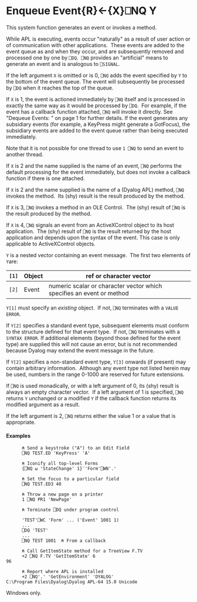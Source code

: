 




<h1 class="heading"><span class="name">Enqueue Event</span><span class="command">{R}←{X}⎕NQ Y</span></h1>

This system function generates an event or invokes a method.


While APL is executing, events occur "naturally" as a result of user action or of communication with other applications.  These events are added to the event queue as and when they occur, and are subsequently removed and processed one by one by `⎕DQ`.  `⎕NQ` provides an "artificial" means to generate an event and is analogous to `⎕SIGNAL`.



If the left argument `X` is omitted or is 0, `⎕NQ` adds the event specified by `Y` to the bottom of the event queue. The event will subsequently be processed by `⎕DQ` when it reaches the top of the queue.


If `X` is 1, the event is actioned immediately by `⎕NQ` itself and is processed in exactly the same way as it would be processed by `⎕DQ`.  For example, if the event has a callback function attached, `⎕NQ` will invoke it directly. See "Dequeue Events: " on page 1 for further details. If the event generates any subsidiary events (for example, a KeyPress might generate a GotFocus), the subsidiary events are added to the event queue rather than being executed immediately.


Note that it is not possible for one thread to use `1 ⎕NQ` to send an event to another thread.


If `X` is 2 and the name supplied is the name of an event, `⎕NQ` performs the default processing for the event immediately, but does not invoke a callback function if there is one attached.


If `X` is 2 and the name supplied is the name of a (Dyalog APL) method, `⎕NQ` invokes the method.  Its (shy) result is the result produced by the method.


If `X` is 3, `⎕NQ` invokes a method in an OLE Control.  The (shy) result of `⎕NQ` is the result produced by the method.


If `X` is 4, `⎕NQ` signals an event from an ActiveXControl object to its host application.  The (shy) result of `⎕NQ` is the result returned by the host application and depends upon the syntax of the event. This case is only applicable to ActiveXControl objects.



`Y` is a nested vector containing an event message.  The first two elements of `Y`are:

| `[1]` | Object | ref or character vector |
| --- | --- | ---  |
| `[2]` | Event | numeric scalar or character vector which specifies an event or method |



`Y[1]` must specify an *existing* object.  If not, `⎕NQ` terminates with a `VALUE ERROR`.


If `Y[2]` specifies a standard event type, subsequent elements must conform to the structure defined for that event type.  If not, `⎕NQ` terminates with a `SYNTAX ERROR`. If additional elements (beyond those defined for the event type) are supplied this will not cause an error, but is not recommended because Dyalog may extend the event message in the future.


If `Y[2]` specifies a non-standard event type, `Y[3]` onwards (if present) may contain arbitrary information.  Although any event type not listed herein may be used, numbers in the range 0-1000 are reserved for future extensions.


If `⎕NQ` is used monadically, or with a left argument of 0, its (shy) result is always an empty character vector.  If a left argument of 1 is specified, `⎕NQ` returns `Y` unchanged or a modified `Y` if the callback function returns its modified argument as a result.


If the left argument is 2, `⎕NQ` returns either the value 1 or a value that is appropriate.

#### Examples
```apl
      ⍝ Send a keystroke ("A") to an Edit Field
      ⎕NQ TEST.ED 'KeyPress' 'A'

      ⍝ Iconify all top-level Forms
      {⎕NQ ⍵ 'StateChange' 1}¨'Form'⎕WN'.'

      ⍝ Set the focus to a particular field
      ⎕NQ TEST.ED3 40

      ⍝ Throw a new page on a printer
      1 ⎕NQ PR1 'NewPage'

      ⍝ Terminate ⎕DQ under program control

      'TEST'⎕WC 'Form' ... ('Event' 1001 1)
      ...
      ⎕DQ 'TEST'
      ...
      ⎕NQ TEST 1001  ⍝ From a callback

      ⍝ Call GetItemState method for a TreeView F.TV
      +2 ⎕NQ F.TV 'GetItemState' 6
96
			
      ⍝ Report where APL is installed
      +2 ⎕NQ'.' 'GetEnvironment' 'DYALOG'
C:\Program Files\Dyalog\Dyalog APL-64 15.0 Unicode
```


Windows only.


